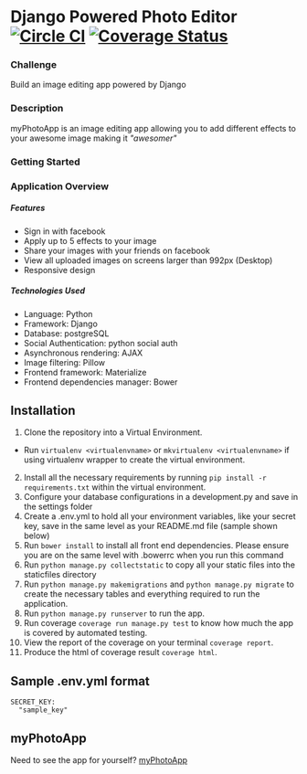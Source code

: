 # Django Powered Photo Editor [![Circle CI](https://circleci.com/gh/andela-ooshodi/django-photo-application.svg?style=svg)](https://circleci.com/gh/andela-ooshodi/django-photo-application) [![Coverage Status](https://coveralls.io/repos/andela-ooshodi/django-photo-application/badge.svg?branch=master&service=github)](https://coveralls.io/github/andela-ooshodi/django-photo-application?branch=master)

### Challenge
Build an image editing app powered by Django

### Description
myPhotoApp is an image editing app allowing you to add different effects to your awesome image making it _"awesomer"_ 

### Getting Started
### Application Overview

##### Features
- Sign in with facebook
- Apply up to 5 effects to your image
- Share your images with your friends on facebook
- View all uploaded images on screens larger than 992px (Desktop)
- Responsive design

##### Technologies Used
- Language: Python
- Framework: Django
- Database: postgreSQL
- Social Authentication: python social auth
- Asynchronous rendering: AJAX
- Image filtering: Pillow
- Frontend framework: Materialize
- Frontend dependencies manager: Bower

## Installation
1. Clone the repository into a Virtual Environment. 
- Run `virtualenv <virtualenvname>` or `mkvirtualenv <virtualenvname>` if using virtualenv wrapper to create the virtual environment.
2. Install all the necessary requirements by running `pip install -r requirements.txt` within the virtual environment.
3. Configure your database configurations in a development.py and save in the settings folder
4. Create a .env.yml to hold all your environment variables, like your secret key, save in the same level as your README.md file (sample shown below)
5. Run `bower install` to install all front end dependencies. Please ensure you are on the same level with .bowerrc when you run this command
6. Run `python manage.py collectstatic` to copy all your static files into the staticfiles directory
7. Run `python manage.py makemigrations` and `python manage.py migrate` to create the necessary tables and everything required to run the application.
7. Run `python manage.py runserver` to run the app.
8. Run coverage `coverage run manage.py test` to know how much the app is covered by automated testing.
9. View the report of the coverage on your terminal `coverage report`.
10. Produce the html of coverage result `coverage html`.

## Sample .env.yml format
```
SECRET_KEY:
  "sample_key"
```

## myPhotoApp
Need to see the app for yourself?
[myPhotoApp](http://myphotoapplication.herokuapp.com)
